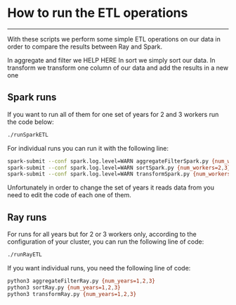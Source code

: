 # How to run the ETL operations
--------------------------------------------------------------

With these scripts we perform some simple ETL operations on our data in order to compare the results between Ray and Spark.

In aggregate and filter we HELP HERE
In sort we simply sort our data.
In transform we transform one column of our data and add the results in a new one

## Spark runs

If you want to run all of them for one set of years for 2 and 3 workers run the code below:
```bash
./runSparkETL
```

For individual runs you can run it with the following line:
```bash
spark-submit --conf spark.log.level=WARN aggregateFilterSpark.py {num_workers=2,3}
spark-submit --conf spark.log.level=WARN sortSpark.py {num_workers=2,3}
spark-submit --conf spark.log.level=WARN transformSpark.py {num_workers=2,3}
```

Unfortunately in order to change the set of years it reads data from you need to edit the code of each one of them.

## Ray runs

For runs for all years but for 2 or 3 workers only, according to the configuration of your cluster, you can run the following line of code:
```bash
./runRayETL
```

If you want individual runs, you need the following line of code:
```bash
python3 aggregateFilterRay.py {num_years=1,2,3}
python3 sortRay.py {num_years=1,2,3}
python3 transformRay.py {num_years=1,2,3}
```